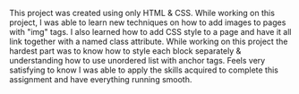 This project was created using only HTML & CSS. While working on this project, I was able to learn new techniques on how to add images to pages with "img" tags. I also learned how to add CSS style to a page and have it all link together with a named class attribute. While working on this project the hardest part was to know how to style each block separately & understanding how to use unordered list with anchor tags. Feels very satisfying to know I was able to apply the skills acquired to complete this assignment and have everything running smooth.